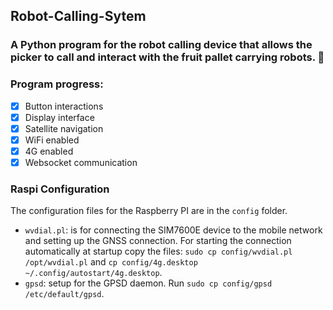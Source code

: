 ## Robot-Calling-Sytem

### A Python program for the robot calling device that allows the picker to call and interact with the fruit pallet carrying robots. :strawberry: 

### Program progress:

- [x] Button interactions
- [x] Display interface
- [x] Satellite navigation  
- [x] WiFi enabled 
- [x] 4G enabled 
- [x] Websocket communication 

### Raspi Configuration


The configuration files for the Raspberry PI are in the `config` folder. 

- `wvdial.pl`: is for connecting the SIM7600E device to the mobile network and setting up the GNSS connection. 
  For starting the connection automatically at startup copy the files: `sudo cp config/wvdial.pl /opt/wvdial.pl` and `cp config/4g.desktop ~/.config/autostart/4g.desktop`.
- `gpsd`: setup for the GPSD daemon. Run `sudo cp config/gpsd /etc/default/gpsd`.

